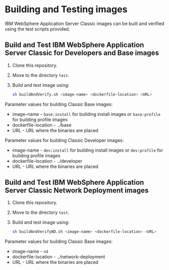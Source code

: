 # Building and Testing images 

IBM WebSphere Application Server Classic images can be built and verified using the test scripts provided.

## Build and Test IBM WebSphere Application Server Classic for Developers and Base images

1. Clone this repository.
2. Move to the directory `test`.
3. Build and test image using:

    ```bash
    sh buildAndVerify.sh <image-name> <dockerfile-location> <URL>
    ```

Parameter values for building Classic Base images:

* image-name - `base:install` for building install images or `base:profile` for building profile images
* dockerfile-location - ../base
* URL - URL where the binaries are placed

Parameter values for building Classic Developer images:

* image-name - `dev:install` for building install images or `dev:profile` for building profile images
* dockerfile-location - ../developer
* URL - URL where the binaries are placed

## Build and Test IBM WebSphere Application Server Classic Network Deployment images

1. Clone this repository.
2. Move to the directory `test`.
3. Build and test image using:

    ```bash
    sh buildAndVerifyND.sh <image-name> <dockerfile-location> <URL>
    ```

Parameter values for building Classic Base images:

* image-name - `nd`
* dockerfile-location - ../network-deployment
* URL - URL where the binaries are placed
